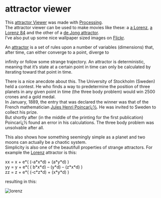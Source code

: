 <!--
  id: 16
  date: 2007-01-07T12:41:34
  modified: 2012-07-03T09:30:37
  slug: attractor
  type: post
  excerpt: <p>This attractor Viewer was made with Processing. The attractor viewer can be used to make movies like these: a a Lorenz, a Lorenz 84 and the other of a de Jong attractor. I&#8217;ve also put up some nice wallpaper sized images on Flickr. An attractor is a set of rules upon a number of variables [&hellip;]</p>
  categories: uncategorized
  tags: 
  inCv: 
  inPortfolio: 
  dateFrom: 
  dateTo: 
-->

# attractor viewer

<p>This  <a href="javascript:Sjeiti.showIFrame('http://attractors.ronvalstar.nl/',1024,768,'attractor viewer')">attractor Viewer</a> was made with <a href="http://www.processing.org/">Processing</a>.<br />
The attractor viewer can be used to make movies like these: a <a target="_blank" href="http://www.youtube.com/user/sjeiti#p/u/12/DuIVQRvriI8">a Lorenz</a>, <a target="_blank" href="http://www.youtube.com/user/sjeiti#p/u/8/a82FJjQPs2Q">a Lorenz 84</a> and the other of a <a target="_blank" href="http://www.youtube.com/user/sjeiti#p/u/13/BCblQTvaWY8">de Jong attractor</a>.<br />
I&#8217;ve also put up some nice wallpaper sized images on <a href="http://www.flickr.com/photos/sjeiti/sets/72157603957488195/">Flickr</a>.</p>
<p>An <a target="_blank" href="http://en.wikipedia.org/wiki/Strange_attractor">attractor</a> is a set of rules upon a number of variables (dimensions) that, after time, can either converge to a point, diverge to </p>
<p>infinity or follow some strange trajectory. An attractor is deterministic, meaning that it&#8217;s state at a certain point in time can only be calculated by iterating toward that point in time.</p>
<p>There is a nice anecdote about this. The University of Stockholm (Sweden) held a contest. He who finds a way to predetermine the position of three planets in any given point in time (the three body problem) would win 2500 crones and a gold medal.<br />
In January, 1889, the entry that was declared the winner was that of the French mathematician <a target="_blank" href="http://en.wikipedia.org/wiki/Henri_Poincar%C3%A9">Jules Henri Poincarï¿½</a>. He was invited to Sweden to collect his prize.<br />
But shortly after (in the middle of the printing for the first publication) Poincarï¿½ found an error in his calculations. The three body problem was unsolvable after all.</p>
<p>This also shows how something seemingly simple as a planet and two moons can actually be a chaotic system.<br />
Simplicity is also one of the beautifull properties of strange attractors. For example the <a target="_blank" href="http://en.wikipedia.org/wiki/Lorenz">Lorenz</a> attractor is this:</p>
<p class="code">xx = x + e*( (-a*x*d) + (a*y*d) )<br />
yy = y + e*( ( b*x*d) &#8211; (y*d) &#8211; (z*x*d) )<br />
zz = z + e*( (-c*z*d) + (x*y*d) )</p>
<p>resulting in this:</p>
<p><img alt="lorenz" class="ill" src="https://res.cloudinary.com/dn1rmdjs5/image/upload/v1566568756/rv/lorenz.jpg" /></p>